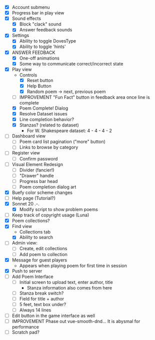 - [x] Account submenu
- [x] Progress bar in play view
- [x] Sound effects
    - [x] Block "clack" sound
    - [x] Answer feedback sounds
- [x] Settings
    - [x] Ability to toggle DovesType
    - [x] Ability to toggle 'hints'
- [x] ANSWER FEEDBACK
    - [x] One-off animations
    - [x] Some way to communicate correct/incorrect state
- [x] Play view
    - Controls
        - [x] Reset button
        - [x] Help Button
        - [x] Random poem -> next, previous poem
    - [ ] IMPROVEMENT "Fun Fact" button in feedback area once line is complete
    - [x] Poem Complete! Dialog
    - [x] Resolve Dataset issues
    - [x] Line completion behavior?
    - [x] Stanzas? (related to dataset)
        - For W. Shakespeare dataset: 4 - 4 - 4 - 2
- [ ] Dashboard view
    - [ ] Poem card list pagination ("more" button)
    - [ ] Links to browse by category
- [ ] Register view
    - [ ] Confirm password
- [ ] Visual Element Redesign
    - [ ] Divider (fancier!)
    - [ ] "Drawer" handle
    - [ ] Progress bar head
    - [ ] Poem completion dialog art
- [x] Buefy color scheme changes
- [ ] Help page (Tutorial?)
- [x] Sonnet 20 .-.
    - [x] Modify script to show problem poems
- [ ] Keep track of copyright usage (Luna)
- [x] Poem collections?
- [x] Find view
    - Collections tab
    - [x] Ability to search
- [ ] Admin view:
    - [ ] Create, edit collections
    - [ ] Add poem to collection
- [x] Message for guest players
    - Appears when playing poem for first time in session
- [x] Push to server
- [ ] Add Poem Interface
    - [ ] Initial screen to upload text, enter author, title
        - Stanza information also comes from here
    - [ ] Stanza break switch?
    - [ ] Field for title + author
    - [ ] 5 feet, text box under?
    - [ ] Always 14 lines
- [ ] Edit button in the game interface as well
- [ ] IMPROVEMENT Phase out vue-smooth-dnd... It is abysmal for performance 
- [ ] Scratch pad?